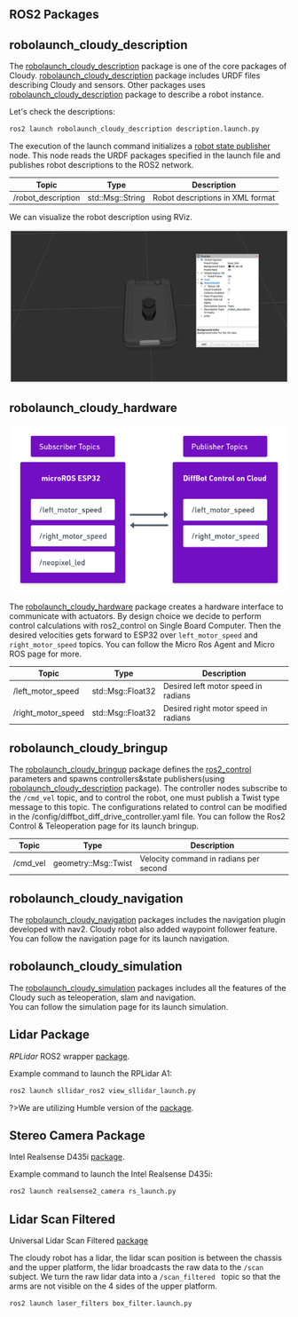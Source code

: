 ## **ROS2 Packages**

## robolaunch_cloudy_description

The [robolaunch_cloudy_description](https://github.com/robolaunch/cloudy/tree/main/robolaunch_cloudy_description) package is one of the core packages of Cloudy. 
[robolaunch_cloudy_description](https://github.com/robolaunch/cloudy/tree/main/robolaunch_cloudy_description) package includes URDF files describing Cloudy and sensors. Other packages uses [robolaunch_cloudy_description](https://github.com/robolaunch/cloudy/tree/main/robolaunch_cloudy_description) package to describe a robot instance. 

Let's check the descriptions:
```bash
ros2 launch robolaunch_cloudy_description description.launch.py
```

The execution of the launch command initializes a [robot state publisher](http://wiki.ros.org/robot_state_publisher) node. This node reads the URDF packages specified in the launch file and publishes robot descriptions to the ROS2 network.


| **Topic**          | **Type**          | **Description**                                      |
|--------------------|-------------------|------------------------------------------------------|
| /robot_description  | std::Msg::String | Robot descriptions in XML format                     |


We can visualize the robot description using RViz.

![logo](https://raw.githubusercontent.com/robolaunch/cloudy/docs/docs/images/cloudy_rviz.png)

## robolaunch_cloudy_hardware
<img style="display:block; margin:auto;" src="https://raw.githubusercontent.com/robolaunch/cloudy/docs/docs/images/microros_scheme.png"/>

The [robolaunch_cloudy_hardware](https://github.com/robolaunch/cloudy/tree/main/robolaunch_cloudy_hardware) package creates a hardware interface to communicate with actuators. By design choice we decide to perform control calculations with ros2_control on Single Board Computer. Then the desired velocities gets forward to ESP32 over `left_motor_speed` and `right_motor_speed` topics. 
You can follow the <a>Micro Ros Agent</a> and <a>Micro ROS</a> page for more.

| **Topic**          | **Type**          | **Description**                                      |
|--------------------|-------------------|------------------------------------------------------|
| /left_motor_speed  | std::Msg::Float32 | Desired left motor speed in radians                  |
| /right_motor_speed | std::Msg::Float32 | Desired right motor speed in radians                 |

## robolaunch_cloudy_bringup
The [robolaunch_cloudy_bringup](https://github.com/robolaunch/cloudy/tree/main/robolaunch_cloudy_bringup) package defines the [ros2_control](https://control.ros.org/master/index.html) parameters and spawns controllers&state publishers(using [robolaunch_cloudy_description](https://github.com/robolaunch/cloudy/tree/main/robolaunch_cloudy_description) package). The controller nodes subscribe to the `/cmd_vel` topic, and to control the robot, one must publish a Twist type message to this topic. The configurations related to control can be modified in the /config/diffbot_diff_drive_controller.yaml file. 
You can follow the <a>Ros2 Control & Teleoperation</a> page for its launch bringup.

| **Topic**          | **Type**          | **Description**                                      |
|--------------------|-------------------|------------------------------------------------------|
| /cmd_vel  | geometry::Msg::Twist | Velocity command in radians per second                     |

## robolaunch_cloudy_navigation
The [robolaunch_cloudy_navigation](https://github.com/robolaunch/cloudy/tree/main/robolaunch_cloudy_navigation) packages includes the navigation plugin developed with nav2. Cloudy robot also added waypoint follower feature. 
You can follow the <a>navigation</a> page for its launch navigation.

## robolaunch_cloudy_simulation
The [robolaunch_cloudy_simulation](https://github.com/robolaunch/cloudy/tree/main/robolaunch_cloudy_simulator) packages includes all the features of the Cloudy such as teleoperation, slam and navigation. </br>
You can follow the <a>simulation</a> page for its launch simulation.

## Lidar Package
_RPLidar_ ROS2 wrapper [package](https://github.com/Slamtec/sllidar_ros2). 

Example command to launch the RPLidar A1: 
```bash
ros2 launch sllidar_ros2 view_sllidar_launch.py
```

?>We are utilizing Humble version of the [package](https://github.com/Slamtec/sllidar_ros2/pull/15).

## Stereo Camera Package 
Intel Realsense D435i [package](https://github.com/IntelRealSense/realsense-ros).

Example command to launch the Intel Realsense D435i: 
```bash
ros2 launch realsense2_camera rs_launch.py
```
## Lidar Scan Filtered
Universal Lidar Scan Filtered [package](https://github.com/ros-perception/laser_filters)

The cloudy robot has a lidar, the lidar scan position is between the chassis and the upper platform, the lidar broadcasts the raw data to the  ```/scan ``` subject. We turn the raw lidar data into a  ```/scan_filtered ``` topic so that the arms are not visible on the 4 sides of the upper platform.

```bash
ros2 launch laser_filters box_filter.launch.py
```
